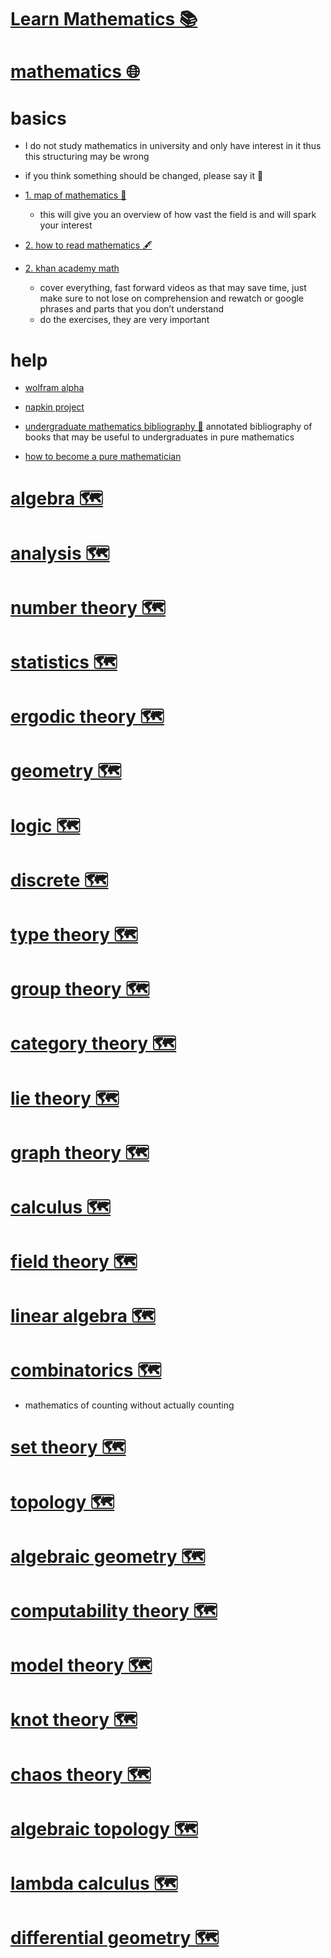 # [Learn Mathematics 📚](https://my.mindnode.com/JD2DJUeZSAwQzyb5KceAZ6bfuYaLGqsDkpfZg1R2#275.3,166.4,0)

# [mathematics 🌐](https://www.wikiwand.com/en/Mathematics)


# basics

- I do not study mathematics in university and only have interest in it thus this structuring may be wrong  
- if you think something should be changed, please say it 💙


- [1. map of mathematics 👀](https://www.youtube.com/watch?v=OmJ-4B-mS-Y)
  - this will give you an overview of how vast the field is and will spark your interest

- [2. how to read mathematics 🖋️](http://web.stonehill.edu/compsci/History_Math/math-read.htm)

- [2. khan academy math](https://www.khanacademy.org/math)
  - cover everything, fast forward videos as that may save time, just make sure to not lose on comprehension and rewatch or google phrases and parts that you don’t understand  
  - do the exercises, they are very important


# help


- [wolfram alpha](https://www.wolframalpha.com/)

- [napkin project](http://web.evanchen.cc/napkin.html)

- [undergraduate mathematics bibliography 🐙](https://github.com/ystael/chicago-ug-math-bib)
  annotated bibliography of books that may be useful to undergraduates in pure mathematics

- [how to become a pure mathematician](http://hbpms.blogspot.nl/)


# [algebra 🗺️](https://my.mindnode.com/AVUfxKqZjL329qksB8jFMpx6zDA2tpQDKGC9v1RW)


# [analysis 🗺️](https://my.mindnode.com/mpCNfLpJ5cAtJbUG9twTjqQoaSozpJHzXSyDMr3U)


# [number theory 🗺️](https://my.mindnode.com/XtFzGZzt2WmZXRs6R2yecX5yqPXn2rGvdTXhbtJ9)


# [statistics 🗺️](https://my.mindnode.com/7cSLjj5rauAnjWT1zHqEmqGkixvoVWaMz8C7Q2aW)


# [ergodic theory 🗺️](https://my.mindnode.com/YpcjTrk8y4e46T7kqFBnTmsEexqtCasGsrbHYTFL)


# [geometry 🗺️](https://my.mindnode.com/sCYVzti3VNqepg8uKQxpGQoHnDFy3pyuBiabecPn)


# [logic 🗺️](https://my.mindnode.com/1GGWUw7yg9oqPVsqx83FwnMa41ecAcYXYJp5GRRR)


# [discrete 🗺️](https://my.mindnode.com/ha8hqZuHbb5Py7LzxWoCatscK9AZsR93vJbyfqiq)


# [type theory 🗺️](https://my.mindnode.com/eytyqpDLBmrC4xVnHCDqRVBZi39xhXBWnBRSTVoM)


# [group theory 🗺️](https://my.mindnode.com/CBJmkdWELRW4PYpUDj5ypLeydiAn1io41CrpHpF2)


# [category theory 🗺️](https://my.mindnode.com/cgWrEEoW3HSA2iysGp2swqphQXSpqVvM5TaismpM)


# [lie theory 🗺️](https://my.mindnode.com/Dcgs2zm1aWhRN7zoaY3J4DzK2dUEAozfg8k2Ywvz)


# [graph theory 🗺️](https://my.mindnode.com/dXTCUUkXaSp99j3nbD2Gzxn5NMBn8dyuU4atT51n)


# [calculus 🗺️](https://my.mindnode.com/rzNXGzaSkyjn634xxnSb2jwzC7wddoxxxrB91PwA)


# [field theory 🗺️](https://my.mindnode.com/d36k8bnpN1XnMMtxa4r9nZmStTVuNussWAQdYxyL)


# [linear algebra 🗺️](https://my.mindnode.com/9GQnwWMBYXMe1XjUD8G21qpxiyz5B4MraPtL8xyy)


# [combinatorics 🗺️](https://my.mindnode.com/MxmPsgBTgB8vwS7wcHpZgvTx5fWrdozgZngVpbrp)

- mathematics of counting without actually counting


# [set theory 🗺️](https://my.mindnode.com/nczskizQHzyMnnpAxxg5D2hWuMshy2AF13pkGNdk)


# [topology 🗺️](https://my.mindnode.com/9Vyqzw7KposgvsspFnRr96nFCyNcKKUVG4hpuNYw)


# [algebraic geometry 🗺️](https://my.mindnode.com/pKHptKcwotiYoy7NSpXwfH2DKsPxyEdPkzUzmSZs)


# [computability theory 🗺️](https://my.mindnode.com/SnqXfwJjzbc3Vs5F1tUayBG5RhDxxwTadc3Y6At5)


# [model theory 🗺️](https://my.mindnode.com/M66CXTQkXDysSKDp3a3Mq3Dbwzy5x398Ayvzc1Ey)


# [knot theory 🗺️](https://my.mindnode.com/Gq7pA3rtpYhZP2K1MhMFwmy3YaEpvdG13M5wjRBi)


# [chaos theory 🗺️](https://my.mindnode.com/Ay3xy8VuNPMZyDMqzDwVQ9ijtJQBjpm82QWzinA2)


# [algebraic topology 🗺️](https://my.mindnode.com/GzVJXxPM2WCAWFZMqPbasPGQad7po4iy54UG3yy9)


# [lambda calculus 🗺️](https://my.mindnode.com/P1fXveGBaQQQF9u1ZjGzqJzT9vnUppxPgyrnYFzM)


# [differential geometry 🗺️](https://my.mindnode.com/nbnKNdsTKGpypxdrqWce31TpddAqZp3y1ghzkBoB)

